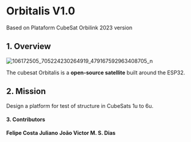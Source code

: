 # Orbitalis V1.0
Based on Plataform CubeSat Orbilink 2023 version

## 1. Overview

![106172505_705224230264919_479167592963408705_n](https://github.com/FelipeJuliano/SagaSat-v2.0/assets/46896206/4ccad428-7edc-40d8-a310-01d6bb5e1204)

The cubesat Orbitalis is a **open-source satellite** built around the ESP32.

## 2. Mission

Design a platform for test of structure in CubeSats 1u to 6u.

#### 3. Contributors
**Felipe Costa Juliano**
**João Victor M. S. Dias**
